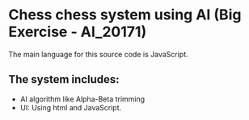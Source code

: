 # Chess chess system using AI (Big Exercise - AI_20171)

The main language for this source code is JavaScript.

## The system includes:
- AI algorithm like Alpha-Beta trimming
- UI: Using html and JavaScript.